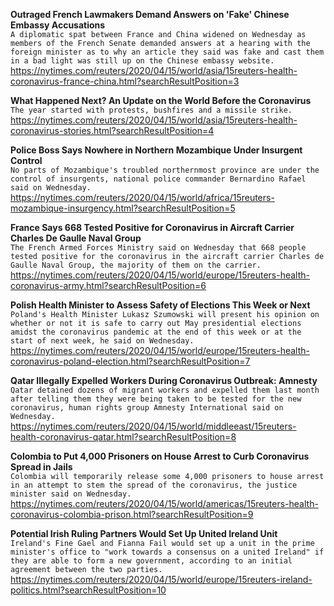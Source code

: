 **Outraged French Lawmakers Demand Answers on 'Fake' Chinese Embassy Accusations**\
`A diplomatic spat between France and China widened on Wednesday as members of the French Senate demanded answers at a hearing with the foreign minister as to why an article they said was fake and cast them in a bad light was still up on the Chinese embassy website.`\
https://nytimes.com/reuters/2020/04/15/world/asia/15reuters-health-coronavirus-france-china.html?searchResultPosition=3

**What Happened Next? An Update on the World Before the Coronavirus**\
`The year started with protests, bushfires and a missile strike.`\
https://nytimes.com/reuters/2020/04/15/world/asia/15reuters-health-coronavirus-stories.html?searchResultPosition=4

**Police Boss Says Nowhere in Northern Mozambique Under Insurgent Control**\
`No parts of Mozambique's troubled northernmost province are under the control of insurgents, national police commander Bernardino Rafael said on Wednesday. `\
https://nytimes.com/reuters/2020/04/15/world/africa/15reuters-mozambique-insurgency.html?searchResultPosition=5

**France Says 668 Tested Positive for Coronavirus in Aircraft Carrier Charles De Gaulle Naval Group**\
`The French Armed Forces Ministry said on Wednesday that 668 people tested positive for the coronavirus in the aircraft carrier Charles de Gaulle Naval Group, the majority of them on the carrier.`\
https://nytimes.com/reuters/2020/04/15/world/europe/15reuters-health-coronavirus-army.html?searchResultPosition=6

**Polish Health Minister to Assess Safety of Elections This Week or Next**\
`Poland's Health Minister Lukasz Szumowski will present his opinion on whether or not it is safe to carry out May presidential elections amidst the coronavirus pandemic at the end of this week or at the start of next week, he said on Wednesday. `\
https://nytimes.com/reuters/2020/04/15/world/europe/15reuters-health-coronavirus-poland-election.html?searchResultPosition=7

**Qatar Illegally Expelled Workers During Coronavirus Outbreak: Amnesty**\
`Qatar detained dozens of migrant workers and expelled them last month after telling them they were being taken to be tested for the new coronavirus, human rights group Amnesty International said on Wednesday.`\
https://nytimes.com/reuters/2020/04/15/world/middleeast/15reuters-health-coronavirus-qatar.html?searchResultPosition=8

**Colombia to Put 4,000 Prisoners on House Arrest to Curb Coronavirus Spread in Jails**\
`Colombia will temporarily release some 4,000 prisoners to house arrest in an attempt to stem the spread of the coronavirus, the justice minister said on Wednesday.`\
https://nytimes.com/reuters/2020/04/15/world/americas/15reuters-health-coronavirus-colombia-prison.html?searchResultPosition=9

**Potential Irish Ruling Partners Would Set Up United Ireland Unit**\
`Ireland's Fine Gael and Fianna Fail would set up a unit in the prime minister's office to "work towards a consensus on a united Ireland" if they are able to form a new government, according to an initial agreement between the two parties.`\
https://nytimes.com/reuters/2020/04/15/world/europe/15reuters-ireland-politics.html?searchResultPosition=10

